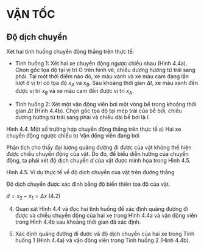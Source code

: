 # VẬN TỐC

## Độ dịch chuyển

Xét hai tình huống chuyển động thẳng trên thực tế:

- Tình huống 1: Xét hai xe chuyển động ngược chiều nhau (Hình 4.4a). Chọn gốc tọa độ tại vị trí O trên hình vẽ, chiều dương hướng từ trái sang phải. Tại một thời điểm nào đó, xe màu xanh và xe màu cam đang lần lượt ở vị trí có tọa độ $x_A$ và $x_B$. Sau khoảng thời gian $\Delta t$, xe màu xanh đến được vị trí $x_B$ và xe màu cam đến được vị trí $x_A$.

- Tình huống 2: Xét một vận động viên bơi một vòng bể trong khoảng thời gian $\Delta t$ (Hình 4.4b). Chọn gốc tọa độ tại mép trái của bể bơi, chiều dương hướng từ trái sang phải và chiều dài bể bơi là $l$.

Hình 4.4. Một số trường hợp chuyển động thẳng trên thực tế
a) Hai xe chuyển động ngược chiều
b) Vận động viên đang bơi

Phân tích cho thấy đại lượng quãng đường đi được của vật không thể hiện được chiều chuyển động của vật. Do đó, để biểu diễn hướng của chuyển động, ta phải xét độ dịch chuyển $d$ của vật được minh họa trong Hình 4.5.

Hình 4.5. Ví dụ thực tế về độ dịch chuyển của vật trên đường thẳng

Độ dịch chuyển được xác định bằng độ biến thiên tọa độ của vật.

$d = x_2 - x_1 = \Delta x$ (4.2)

4. Quan sát Hình 4.4 và đọc hai tình huống để xác định quãng đường đi được và chiều chuyển động của hai xe trong Hình 4.4a và vận động viên trong Hình 4.4b sau khoảng thời gian đã xác định.

5. Xác định quãng đường đi được và độ dịch chuyển của hai xe trong Tình huống 1 (Hình 4.4a) và vận động viên trong Tình huống 2 (Hình 4.4b).